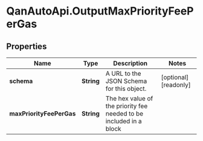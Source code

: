 # QanAutoApi.OutputMaxPriorityFeePerGas

## Properties

Name | Type | Description | Notes
------------ | ------------- | ------------- | -------------
**schema** | **String** | A URL to the JSON Schema for this object. | [optional] [readonly] 
**maxPriorityFeePerGas** | **String** | The hex value of the priority fee needed to be included in a block | 


